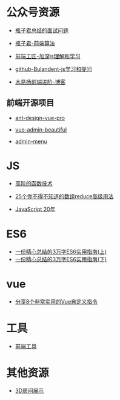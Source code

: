 <!--
 * @Author: 清风
 * @Date: 2020-12-24 12:27:45
 * @Description: 
-->
# 公众号资源

-   [瓶子君总结的面试问题](https://github.com/sisterAn/JavaScript-Algorithms/issues)

-   [瓶子君-前端算法](https://github.com/sisterAn/JavaScript-Algorithms)

-   [前端工匠-加深js理解和学习](https://github.com/ljianshu/Blog)

-   [github-Bulandent-js学习和提问](https://github.com/Bulandent/blog/issues/)

-   [木易杨前端进阶-博客](https://muyiy.cn/question/css/73.html)



## 前端开源项目

-   [ant-design-vue-pro](https://github.com/vueComponent/ant-design-vue-pro)

-   [vue-admin-beautiful](https://github.com/chuzhixin/vue-admin-beautiful/?hmsr=github&hmpl=&hmcu=&hmkw=&hmci=)

-   [admin-menu](https://github.com/cgq001/admin-menu/tree/2.0)




# JS

-   [高阶的函数技术](https://mp.weixin.qq.com/s/MtlazhwlKObRUgVDgaNtEQ)

-   [25个你不得不知道的数组reduce高级用法](https://juejin.cn/post/6844904063729926152)

-   [JavaScript 20年](https://cn.history.js.org/index.html)



# ES6

-   [一份精心总结的3万字ES6实用指南(上)](https://juejin.cn/post/6895898051559456776)
-   [一份精心总结的3万字ES6实用指南(下)](https://juejin.cn/post/6896986598999588872)



# vue

-   [分享8个非常实用的Vue自定义指令](https://mp.weixin.qq.com/s/7iX1lZfJMzkGeX3Qp8i3Yg)


# 工具

-   [前端工具](https://mp.weixin.qq.com/s/-TSH79hvE9LxXTpWjLNOJQ)




# 其他资源

-   [3D房间展示](https://vr.justeasy.cn/view/5310511.html?from=singlemessage&isappinstalled=0)
